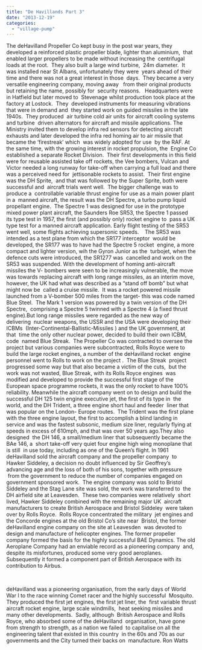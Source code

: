 ```yaml
---
title: "De Havillands Part 3"
date: "2013-12-19"
categories: 
  - "village-pump"
---
```


The deHavilland Propeller Co kept busy in the post war years, they  developed a reinforced plastic propeller blade, lighter than aluminium,  that enabled larger propellers to be made without increasing the  centrifugal loads at the root.  They also built a large wind turbine,  24m diameter.  It was installed near St Albans, unfortunately they were  years ahead of their time and there was not a great interest in those  days.  They became a very versatile engineering company, moving away   from their original products but retaining the name, possibly for  security reasons.   Headquarters were in Hatfield but later moved to  Stevenage whilst production took place at the factory at Lostock.  They  developed instruments for measuring vibrations that were in demand and  they started work on guided missiles in the late 1940s.  They produced  air turbine cold air units for aircraft cooling systems and turbine  driven alternators for aircraft and missile applications. The Ministry invited them to develop infra red sensors for detecting aircraft exhausts and later developed the infra red homing air to air missile that became the ‘firestreak’ which  was widely adopted for use  by the RAF. At the same time, with the growing interest in rocket propulsion, the  Engine Co established a separate Rocket Division.  Their first developments in this field were for reusable assisted take off rockets, the Vee bombers, Vulcan and Victor needed a long runway for take-off when carrying a full load and there was a perceived need for  jettisonable rockets to assist.  Their first engine was the DH Sprite,  and that was followed by the Super Sprite, both were successful and  aircraft trials went well.  The bigger challenge was to produce a  controllable variable thrust engine for use as a main power plant in a  manned aircraft, the result was the DH Spectre, a turbo pump liquid  propellant engine.  The Spectre 1 was designed for use in the prototype  mixed power plant aircraft, the Saunders Roe SR53, the Spectre 1 passed  its type test in 1957, the first (and possibly only) rocket engine to  pass a UK type test for a manned aircraft application. Early flight testing of the SR53 went well, some flights achieving supersonic speeds.    The SR53 was intended as a test plane from which the SR177 interceptor  would be developed, the SR177 was to have had the Spectre 5 rocket  engine, a more compact and lighter version, wih the Gyron Junior as the  turbojet, when the defence cuts were introduced, the SR1277 was  cancelled and work on the SR53 was suspended. With the development of homing anti-aircraft missiles the V- bombers were seen to be increasingly vulnerable, the move was towards replacing aircraft with long range missiles, as an interim move, however, the UK had what was described as a “stand off bomb” but what might now be  called a cruise missile.  It was a rocket powered missile launched from a V-bomber 500 miles from the target- this was code named Blue Steel.  The Mark 1 version was powered by a twin version of the DH Spectre,  comprising a Spectre 5 twinned with a Spectre 4 (a fixed thrust engine).But long range missiles were regarded as the new way of delivering  nuclear weapons, the USSR and the USA were developing their ICBMs  (Inter-Continental-Ballistic-Missiles ) and the UK government, at that  time the only other nuclear power, decided to build their own ICBM, code  named Blue Streak.  The Propeller Co was contracted to oversee the  project but various companies were subcontracted, Rolls Royce were to  build the large rocket engines, a number of the deHavilland rocket  engine personnel went to Rolls to work on the project .  The Blue Streak  project progressed some way but that also became a victim of the cuts,  but the work was not wasted, Blue Streak, with its Rolls Royce engines  was modified and developed to provide the successful first stage of the  European space programme rockets, it was the only rocket to have 100%  reliability. Meanwhile the aircraft company went on to design and build the  successful DH 125 twin engine executive jet, the first of its type in  the world, and the DH Trident, a three engine short haul and feeder  liner that was popular on the London- Europe routes.  The Trident was the first plane with the three engine layout, the first to accomplish a blind landing in service and was the fastest subsonic, medium size liner, regularly flying at speeds in excess of 610mph, and that was over 50 years ago.They also designed  the DH 146, a small/medium liner that subsequently became the BAe 146, a  short take-off very quiet four engine high wing monoplane that is still  in use today, including as one of the Queen’s flight. In 1961 deHavilland sold the aircraft company and the propeller company  to Hawker Siddeley, a decision no doubt influenced by Sir Geoffrey’s  advancing age and the loss of both of his sons, together with pressure   from the government to reduce the number of companies engaged on  government sponsored work.  The engine company was sold to Bristol  Siddeley and the Stag Lane site was sold, the work was transferred to  the DH airfield site at Leavesden.  These two companies were relatively  short lived, Hawker Siddeley combined with the remaining major UK  aircraft manufacturers to create British Aerospace and Bristol Siddeley  were taken over by Rolls Royce.  Rolls Royce concentrated the military  jet engines and the Concorde engines at the old Bristol Co’s site near  Bristol, the former deHavilland engine company on the site at Leavesden  was devoted to design and manufacture of helicopter engines. The former propeller company formed the basis for the highly successful BAE Dynamics. The old Aeroplane Company had an enviable record as a pioneering company  and, despite its misfortunes, produced some very good aeroplanes.   Subsequently it formed a component part of British Aerospace with its  contribution to Airbus.

 

deHavilland was a pioneering organisation, from the early days of World  War I to the race winning Comet racer and the highly successful  Mosquito. They produced the first jet engines, the first jet liner, the  first variable thrust aircraft rocket engine, large scale windmills,  heat seeking missiles and many other developments.  Sadly, although  British Aerospace and Rolls Royce, who absorbed some of the deHavilland  organisation, have gone from strength to strength, as a nation we failed  to capitalise on all the engineering talent that existed in this country  in the 60s and 70s as our governments and the City turned their backs on  manufacture. Ron Watts
